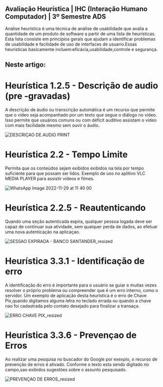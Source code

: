 
## Avaliação Heurística | IHC (Interação Humano Computador) | 3º Semestre ADS

Análise heurística é uma técnica de análise de usabilidade que avalia a quantidade de um
produto de software a partir de uma lista de heurísticas. Esta lista consiste em princípios
gerais que ajudam a identificar problemas de usabilidade e facilidade de uso de interfaces de
usuario.Essas heuristicas basicamente incluem:eficácia,usabilidade,controle e segurança.

## Neste artigo:

# Heurística 1.2.5 - Descrição de audio (pre -gravadas) 
A descrição de áudio ou transcrição automática é um recurso que permite que o vídeo seja acompanhado por um texto que segue o diálogo no vídeo. Isso permite que usuários comuns ou com déficit auditivo assistam o vídeo com mais facilidade mesmo sem ouvir o áudio.

![DESCRIÇAO DE AUDIO PRINT](https://user-images.githubusercontent.com/72941469/204556658-2c95ed33-f8d4-4984-89f0-3da945a364bb.jpg)

# Heurística 2.2 - Tempo Limite
Permita que os conteúdos sejam exibidos exibidos na tela por tempo suficiente para que possam ser lidos. Exemplo de uso no aplitivo VLC MEDIA PLAYER para assistir videos e filmes.

![WhatsApp Image 2022-11-29 at 11 40 00](https://user-images.githubusercontent.com/72941469/204559038-5fbbd737-6a51-465a-b238-2fe375362359.jpeg)

# Heurística 2.2.5 - Reautenticando
Quando uma seção autenticada expira, qualquer pessoa logada deve ser capaz de continuar sua atividade, sem qualquer perda de dados, ao efetuar uma nova autenticação na aplicaçao.

![SESSAO EXPIRADA - BANCO SANTANDER_resized](https://user-images.githubusercontent.com/72941469/204773565-f714c02a-6994-4a53-94f2-22bf97c99811.jpg)

# Heurística 3.3.1 - Identificação de erro 
A identificação do erro é importante para o usuário se guiar e muitas vezes resolver o próprio problema ou compreender que é um erro interno, como o servidor. Um exemplo de aplicação desta heurística é o erro de Chave Pix,quando digitamos alguma letra no teclado errada ou quando a chave nao foi cadastrada pelo contato desejado para finalizar a transaça.


![ERRO CHAVE PIX_resized](https://user-images.githubusercontent.com/72941469/204773728-4c7a1ac9-ea3e-48f4-9714-02e87be6fcf1.jpeg)

# Heurística  3.3.6 -  Prevençao de Erros
Ao realizar uma pesquisa no buscador do Google por exexplo, o recurso de prevenção de erros é ativado.
Conforme o texto esta sendo digitado no campo,sao exibidos sugestões sobre o assunto pesquisado.

![PREVENÇAO DE ERROS_resized](https://user-images.githubusercontent.com/72941469/204773882-99170d9f-4f30-4343-9235-71cdd78b36fc.jpeg)
